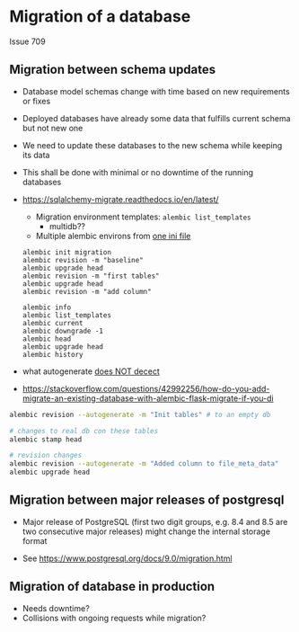 # Migration of a database

Issue 709

## Migration between schema updates

- Database model schemas change with time based on new requirements or fixes
- Deployed databases have already some data that fulfills current schema but not new one
- We need to update these databases to the new schema while keeping its data
- This shall be done with minimal or no downtime of the running databases


- https://sqlalchemy-migrate.readthedocs.io/en/latest/
  - Migration environment templates: ``alembic list_templates``
    - multidb??
  - Multiple alembic environs from [one ini file](https://alembic.sqlalchemy.org/en/latest/cookbook.html#multiple-environments)
  ```
  alembic init migration
  alembic revision -m "baseline"
  alembic upgrade head
  alembic revision -m "first tables"
  alembic upgrade head
  alembic revision -m "add column"

  alembic info
  alembic list_templates
  alembic current
  alembic downgrade -1
  alembic head
  alembic upgrade head
  alembic history
  ```

- what autogenerate [does NOT decect](https://alembic.sqlalchemy.org/en/latest/autogenerate.html#what-does-autogenerate-detect-and-what-does-it-not-detect)

- https://stackoverflow.com/questions/42992256/how-do-you-add-migrate-an-existing-database-with-alembic-flask-migrate-if-you-di
```bash
alembic revision --autogenerate -m "Init tables" # to an empty db

# changes to real db con these tables
alembic stamp head

# revision changes
alembic revision --autogenerate -m "Added column to file_meta_data"
alembic upgrade head
```

## Migration between major releases of postgresql

- Major release of PostgreSQL (first two digit groups, e.g. 8.4 and 8.5 are two consecutive major releases) might change the internal storage format

- See https://www.postgresql.org/docs/9.0/migration.html


## Migration of database in production

- Needs downtime?
- Collisions with ongoing requests while migration?

